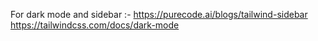 For dark mode and sidebar :- 
https://purecode.ai/blogs/tailwind-sidebar
https://tailwindcss.com/docs/dark-mode

